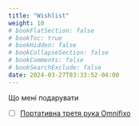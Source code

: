 ```yaml
---
title: "Wishlist"
weight: 10
# bookFlatSection: false
# bookToc: true
# bookHidden: false
# bookCollapseSection: false
# bookComments: false
# bookSearchExclude: false
date: 2024-03-27T03:33:52-04:00
---
```


Що мені подарувати
<!--more-->

- [ ] [Портативна третя рука Omnifixo](https://omnifixo.com/)